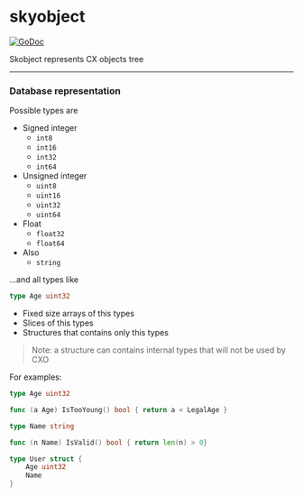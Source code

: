 skyobject
=========

[![GoDoc](https://godoc.org/github.com/skycoin/cxo/skyobject?status.svg)](https://godoc.org/github.com/skycoin/cxo/skyobject)

Skobject represents CX objects tree

---

### Database representation

Possible types are

- Signed integer
  - `int8`
  - `int16`
  - `int32`
  - `int64`
- Unsigned integer
  - `uint8`
  - `uint16`
  - `uint32`
  - `uint64`
- Float
  - `float32`
  - `float64`
- Also
  - `string`

...and all types like

```go
type Age uint32
```

- Fixed size arrays of this types
- Slices of this types
- Structures that contains only this types

> Note: a structure can contains internal types that will not be used by CXO

For examples:

```go
type Age uint32

func (a Age) IsTooYoung() bool { return a < LegalAge }

type Name string

func (n Name) IsValid() bool { return len(n) > 0}

type User struct {
	Age uint32
	Name
}
```